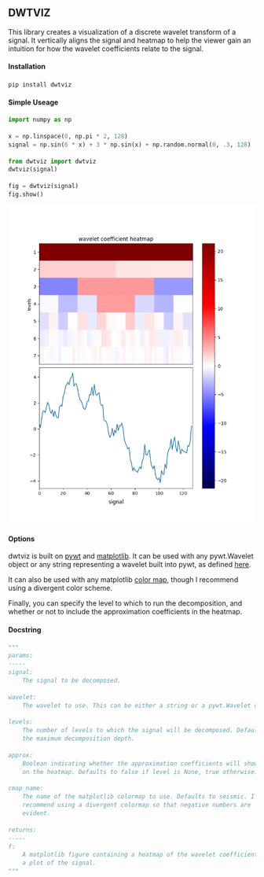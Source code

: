 ## DWTVIZ

This library creates a visualization of a discrete wavelet transform of a signal.
It vertically aligns the signal and heatmap to help the viewer gain an intuition
for how the wavelet coefficients relate to the signal.

#### Installation

`pip install dwtviz`

#### Simple Useage

```.py
import numpy as np

x = np.linspace(0, np.pi * 2, 128)
signal = np.sin(6 * x) + 3 * np.sin(x) + np.random.normal(0, .3, 128)

from dwtviz import dwtviz
dwtviz(signal)

fig = dwtviz(signal)
fig.show()
```

![example](example.png)

#### Options

dwtviz is built on [pywt](https://github.com/PyWavelets/pywt) and 
[matplotlib](https://github.com/matplotlib/matplotlib). It can be used with any
pywt.Wavelet object or any string representing a wavelet built into pywt, as
defined
[here](http://pywavelets.readthedocs.io/en/latest/ref/wavelets.html#wavelet-object).

It can also be used with any
matplotlib [color map](http://matplotlib.org/users/colormaps.html),
though I recommend using a divergent color scheme.

Finally, you can specify the level to which to run the decomposition, and
whether or not to include the approximation coefficients in the heatmap.

#### Docstring
```.py
"""
params:
-----
signal:
    The signal to be decomposed.

wavelet:
    The wavelet to use. This can be either a string or a pywt.Wavelet object.

levels:
    The number of levels to which the signal will be decomposed. Defaults to
    the maximum decomposition depth.

approx:
    Boolean indicating whether the approximation coefficients will show up
    on the heatmap. Defaults to false if level is None, true otherwise.

cmap_name:
    The name of the matplotlib colormap to use. Defaults to seismic. I
    recommend using a divergent colormap so that negative numbers are
    evident.

returns:
-----
f:
    A matplotlib figure containing a heatmap of the wavelet coefficients and
    a plot of the signal.
"""
```
